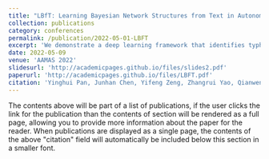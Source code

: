 ```yaml
---
title: "LBfT: Learning Bayesian Network Structures from Text in Autonomous Typhoon Response Systems"
collection: publications
category: conferences
permalink: /publication/2022-05-01-LBFT
excerpt: 'We demonstrate a deep learning framework that identifies typhoon-relevant variables and builds their causal relations from text, enhancing decision models in autonomous typhoon response systems using the CausalBank dataset and user domain knowledge.'
date: 2022-05-09
venue: 'AAMAS 2022'
slidesurl: 'http://academicpages.github.io/files/slides2.pdf'
paperurl: 'http://academicpages.github.io/files/LBFT.pdf'
citation: 'Yinghui Pan, Junhan Chen, Yifeng Zeng, Zhangrui Yao, Qianwen Li, Biyang Ma, Yi Ji, and Zhong Ming.(2022). &quot;LBfT: Learning Bayesian Network Structures from Text in Autonomous Typhoon Response Systems. &quot; <i>In Proc. Of AAMAS ’22 .2022, 1911–1913.</i>. 1(1).'
---
```


The contents above will be part of a list of publications, if the user clicks the link for the publication than the contents of section will be rendered as a full page, allowing you to provide more information about the paper for the reader. When publications are displayed as a single page, the contents of the above "citation" field will automatically be included below this section in a smaller font.
 